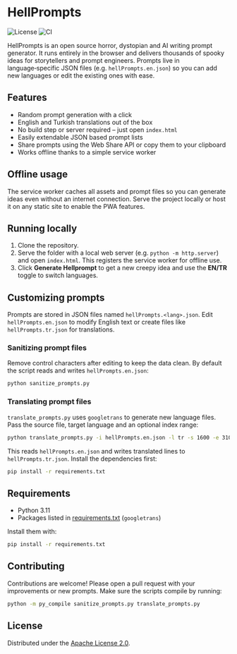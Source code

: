 # HellPrompts

![License](https://img.shields.io/github/license/ianstormtaylor/slate)
![CI](https://github.com/yourusername/hellprompts/actions/workflows/ci.yml/badge.svg)

HellPrompts is an open source horror, dystopian and AI writing prompt generator. It runs entirely in the browser and delivers thousands of spooky ideas for storytellers and prompt engineers. Prompts live in language‑specific JSON files (e.g. `hellPrompts.en.json`) so you can add new languages or edit the existing ones with ease.

## Features

- Random prompt generation with a click
- English and Turkish translations out of the box
- No build step or server required – just open `index.html`
- Easily extendable JSON based prompt lists
- Share prompts using the Web Share API or copy them to your clipboard
- Works offline thanks to a simple service worker

## Offline usage

The service worker caches all assets and prompt files so you can generate ideas even without an internet connection. Serve the project locally or host it on any static site to enable the PWA features.


## Running locally

1. Clone the repository.
2. Serve the folder with a local web server (e.g. `python -m http.server`) and open `index.html`. This registers the service worker for offline use.
3. Click **Generate Hellprompt** to get a new creepy idea and use the **EN/TR** toggle to switch languages.

## Customizing prompts

Prompts are stored in JSON files named `hellPrompts.<lang>.json`. Edit `hellPrompts.en.json` to modify English text or create files like `hellPrompts.tr.json` for translations.

### Sanitizing prompt files

Remove control characters after editing to keep the data clean. By default the
script reads and writes `hellPrompts.en.json`:

```bash
python sanitize_prompts.py
```

### Translating prompt files

`translate_prompts.py` uses `googletrans` to generate new language files. Pass
the source file, target language and an optional index range:

```bash
python translate_prompts.py -i hellPrompts.en.json -l tr -s 1600 -e 3100
```

This reads `hellPrompts.en.json` and writes translated lines to
`hellPrompts.tr.json`.
Install the dependencies first:

```bash
pip install -r requirements.txt
```

## Requirements

- Python 3.11
- Packages listed in [requirements.txt](requirements.txt) (`googletrans`)

Install them with:

```bash
pip install -r requirements.txt
```

## Contributing

Contributions are welcome! Please open a pull request with your improvements or new prompts. Make sure the scripts compile by running:

```bash
python -m py_compile sanitize_prompts.py translate_prompts.py
```

## License

Distributed under the [Apache License 2.0](LICENSE).
<!-- keywords: horror prompts, ai prompt generator, creative writing, dystopian prompts, open source -->
